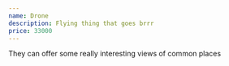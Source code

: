 ```yaml
---
name: Drone
description: Flying thing that goes brrr
price: 33000
---
```


They can offer some really interesting views of common places